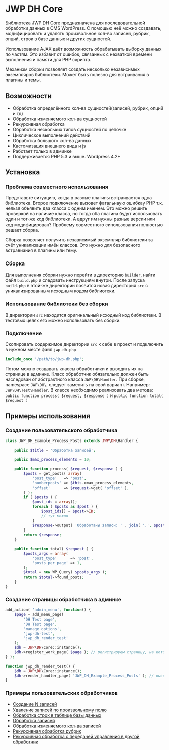 # JWP DH Core
Библиотека JWP DH Core предназначена для последовательной обработки данных в CMS WordPress. С помощью неё можно создавать, модифицировать и удалять произвольное кол-во записей, рубрик, опций, строк в базе данных и других сущностей.

Использование AJAX даёт возможность обрабатывать выборку данных по частям. Это избавит от ошибок, связанных с нехваткой времени выполнения и памяти для PHP скрипта.

Механизм сборки позволяет создать несколько независимых экземпляров библиотеки. Может быть полезно для встраивания в плагины и темы.

## Возможности
* Обработка определённого кол-ва сущностей(записей, рубрик, опций и тд)
* Обработка изменяемого кол-ва сущностей
* Рекурсивная обработка
* Обработка нескольких типов сущностей по цепочке
* Циклическое выполнений действий
* Обработка большого кол-ва данных
* Кастомизация внешнего вида и js
* Работает только в админке
* Поддерживается PHP 5.3 и выше. Wordpress 4.2+

## Установка
### Проблема совместного использования ###
Представьте ситуацию, когда в разные плагины встраивается одна библиотека. 
Второе подключение вызовет фатальнаую ошибкау PHP т.к. нельзя объявить два класса с одним именем. 
Это можно решить проверкой на наличие класса, но тогда оба плагина будут использовать один и тот-же код библиотеки. 
А вдруг им нужны разные версии или код модифицирован? Проблему совместного сипользования полностью решает сборка.

Сборка позволяет получить независимый экземпляр библиотеки за счёт уникализации имён классов. Это нужно для безопасного встравиания в плагины или тему. 

### Сборка ###
Для выполнения сборки нужно перейти в директорию `builder`, найти файл `build.php` и следовать инструкциям внутри. 
После запуска `build.php` в этой-же директории появится новая директория `src` с уникализированным исходным кодом библиотеки.

### Использование библиотеки без сборки ###
В директории `src` находится оригинальный исходный код библиотеки. В тестовых целях его можно использовать без сборки.

### Подключение ###
Скопировать содержимое директории `src` к себе в проект и подключить в нужном месте файл `jwp-dh.php`
```php
include_once '/path/to/jwp-dh.php';
```
Потом можно создавать классы обработчики и выводить их на странице в админке. 
Класс обработчик обязательно должен быть наследован от абстрактного класса `JWP\DH\Handler`. 
При сборке, namespace `JWP\DH\`, следует заменить на свой вариант. Например: `JWP\DH\Test\Handler`.
В классе необходимо реализовать два метода: `public function process( $request, $response )` и `public function total( $request )`

## Примеры использования
### Создание пользовательского обработчика
```php
class JWP_DH_Example_Process_Posts extends JWP\DH\Handler {
	
	public $title = 'Обработка записей';
	
	public $max_process_elements = 10;
	
	public function process( $request, $response ) {
		$posts = get_posts( array(
            'post_type'   => 'post',
            'numberposts' => $this->max_process_elements,
            'offset'      => $request->get( 'offset' ),
        ) );
        if ( $posts ) {
			$post_ids = array();
			foreach ( $posts as $post ) {
				$post_ids[] = $post->ID;
				// тут можно
			}
			$response->output( 'Обработаны записи: ' . join( ',', $post_ids ) );
		}
		return $response;
	}
	
	public function total( $request ) {
		$posts_args = array( 
			'post_type'      => 'post',
			'posts_per_page' => 1,
		);
		$total = new WP_Query( $posts_args );
		return $total->found_posts;
	}
}
```

### Создание страницы обработчика в админке
```php
add_action( 'admin_menu', function() {
	$page = add_menu_page(
        'DH Test page',
        'DH Test page',
        'manage_options',
        'jwp-dh-test',
        'jwp_dh_render_test'
    );
    $dh = JWP\DH\Core::instance();
    $dh->register_work_page( $page ); // регистрируем страницу, на которой будет подключен js
} );

function jwp_dh_render_test() {
    $dh = JWP\DH\Core::instance();
    $dh->render_handler_page( 'JWP_DH_Example_Process_Posts' ); // выводим содержимое страници обработчика
}
```

### Примеры пользовательских обработчиков

* [Создание N записей](https://github.com/eugene-jokerov/jwp-dh-core/blob/master/examples/class-create-posts.php)
* [Удаление записей по произвольному полю](https://github.com/eugene-jokerov/jwp-dh-core/blob/master/examples/class-delete-posts.php)
* [Обработка строк в таблице базы данных](https://github.com/eugene-jokerov/jwp-dh-core/blob/master/examples/class-process-dbtable.php)
* [Обработка записей](https://github.com/eugene-jokerov/jwp-dh-core/blob/master/examples/class-process-posts.php)
* [Обработка изменяемого кол-ва записей](https://github.com/eugene-jokerov/jwp-dh-core/blob/master/examples/class-process-posts-meta.php)
* [Рекурсивная обработка рубрик](https://github.com/eugene-jokerov/jwp-dh-core/blob/master/examples/class-recursive-rubrics.php)
* [Рекурсивная обработка с передачей управления в другой обработчик](https://github.com/eugene-jokerov/jwp-dh-core/blob/master/examples/class-multi.php)

